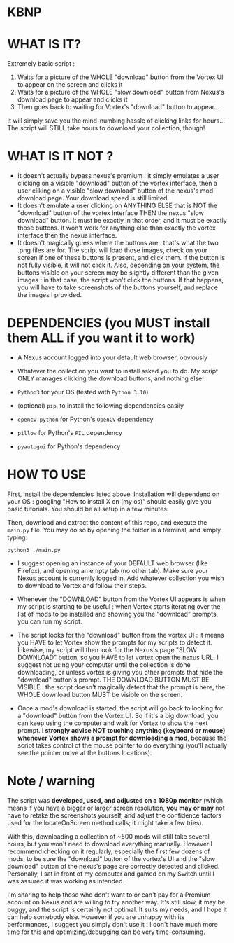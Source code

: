 # KBNP

# WHAT IS IT?

Extremely basic script :
1. Waits for a picture of the WHOLE "download" button from the Vortex UI to appear on the screen and clicks it
2. Waits for a picture of the WHOLE "slow download" button from Nexus's download page to appear and clicks it
3. Then goes back to waiting for Vortex's "download" button to appear...

It will simply save you the mind-numbing hassle of clicking links for hours... The script will STILL take hours to download your collection, though!

# WHAT IS IT NOT ?

* It doesn't actually bypass nexus's premium : it simply emulates a user clicking on a visible "download" button of the vortex interface, then a user cliking on a visible "slow download" button of the nexus's mod download page. Your download speed is still limited.
* It doesn't emulate a user clicking on ANYTHING ELSE that is NOT the "download" button of the vortex interface THEN the nexus "slow download" button. It must be exactly in that order, and it must be exactly those buttons. It won't work for anything else than exactly the vortex interface then the nexus interface.
* It doesn't magically guess where the buttons are : that's what the two .png files are for. The script will load those images, check on your screen if one of these buttons is present, and click them. If the button is not fully visible, it will not click it. Also, depending on your system, the buttons visible on your screen may be slightly different than the given images : in that case, the script won't click the buttons. If that happens, you will have to take screenshots of the buttons yourself, and replace the images I provided.


# DEPENDENCIES (you MUST install them ALL if you want it to work)

* A Nexus account logged into your default web browser, obviously

* Whatever the collection you want to install asked you to do. My script ONLY manages clicking the download buttons, and nothing else!

* `Python3` for your OS (tested with `Python 3.10`)

* (optional) `pip`, to install the following dependencies easily

* `opencv-python` for Python's `OpenCV` dependency

* `pillow` for Python's `PIL` dependency

* `pyautogui` for Python's dependency

# HOW TO USE

First, install the dependencies listed above. Installation will dependend on your OS : googling "How to install X on (my os)" should easily give you basic tutorials. You should be all setup in a few minutes.

Then, download and extract the content of this repo, and execute the `main.py` file. You may do so by opening the folder in a terminal, and simply typing:

`python3 ./main.py`

* I suggest opening an instance of your DEFAULT web browser (like Firefox), and opening an empty tab (no other tab).
Make sure your Nexus account is currently logged in.
Add whatever collection you wish to download to Vortex and follow their steps.

* Whenever the "DOWNLOAD" button from the Vortex UI appears is when my script is starting to be useful : when Vortex
starts iterating over the list of mods to be installed and showing you the "download" prompts, you can run my script.

* The script looks for the "download" button from the vortex UI : it means you HAVE to let Vortex show the prompts for 
my scripts to detect it. Likewise, my script will then look for the Nexus's page "SLOW DOWNLOAD" button, so you HAVE
to let vortex open the nexus URL. I suggest not using your computer until the collection is done downloading, or unless
vortex is giving you other prompts that hide the "download" button's prompt. THE DOWNLOAD BUTTON MUST BE VISIBLE :
the script doesn't magically detect that the prompt is here, the WHOLE download button MUST be visible on the screen. 

* Once a mod's download is started, the script will go back to looking for a "download" button from the Vortex UI.
So if it's a big download, you can keep using the computer and wait for Vortex to show the next prompt. **I strongly 
advise NOT touching anything (keyboard or mouse) whenever Vortex shows a prompt for downloading a mod**, because 
the script takes control of the mouse pointer to do everything (you'll actually see the pointer move at the buttons 
locations). 

# Note / warning

 The script was **developed, used, and adjusted on a 1080p monitor** (which means if you have a bigger or larger 
screen resolution, **you may or may** not have to retake the screenshots yourself, and adjust the confidence factors
used for the locateOnScreen method calls; it might take a few tries).

With this, downloading a collection of ~500 mods will still take several hours, but you won't need to download 
everything manually. However I recommend checking on it regularly, especially the first few dozens of mods, 
to be sure the "download" button of the vortex's UI and the "slow download" button of the nexus's page are correctly 
detected and clicked. Personally, I sat in front of my computer and gamed on my Switch until I was assured it was 
working as intended.

I'm sharing to help those who don't want to or can't pay for a Premium account on Nexus and are willing to try another way.
It's still slow, it may be buggy, and the script is certainly not optimal. It suits my needs, and I hope it can help
somebody else. However if you are unhappy with its performances, I suggest you simply don't use it : I don't have much 
more time for this and optimizing/debugging can be very time-consuming.

